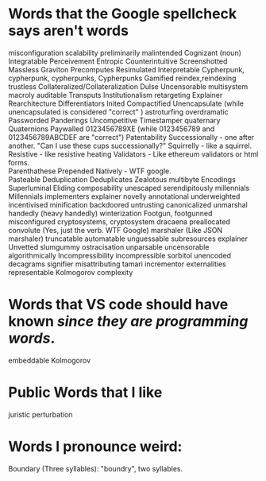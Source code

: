 # Words that the Google spellcheck says aren't words
misconfiguration
scalability
preliminarily
malintended
Cognizant (noun)
Integratable 
Perceivement
Entropic
Counterintuitive
Screenshotted
Massless
Graviton
Precomputes
Resimulated
Interpretable
Cypherpunk, cypherpunk, cypherpunks, Cypherpunks
Gamified
reindex,reindexing
trustless
Collateralized/Collateralization
Dulse
Uncensorable
multisystem
macroly
auditable
Transputs
Institutionalism
retargeting
Explainer
Rearchitecture
Differentiators
Inited
Compactified
Unencapsulate (while unencapsulated is considered "correct" )
astroturfing
overdramatic
Passworded
Panderings
Uncompetitive
Timestamper
quaternary
Quaternions
Paywalled
0123456789XE (while 0123456789 and 0123456789ABCDEF are "correct")
Patentability
Successionally - one after another.  "Can I use these cups successionally?"
Squirrelly - like a squirrel.  
Resistive - like resistive heating
Validators - Like ethereum validators or html forms.  
Parenthathese
Prepended
Natively  - WTF google.  
Pasteable
Deduplication
Deduplicates
Zealotous
multibyte
Encodings
Superluminal
Eliding
composability
unescaped
serendipitously
millennials
Millennials
implementers
explainer
novelly
annotational
underweighted
incentivised
minification
backdoored
untrusting
canonicalized
unmarshal
handedly (heavy handedly)
winterization
Footgun, footgunned
misconfigured
cryptosystems, cryptosystem
dracaena
preallocated
convolute (Yes, just the verb. WTF Google)
marshaler (Like JSON marshaler)
truncatable
automatable
unguessable
subresources
explainer
Unvetted
slumgummy
ostracisation
unparsable
uncensorable
algorithmically
Incompressibility
incompressible
sorbitol
unencoded
decagrams
signifier
misattributing
tamari
incrementor
externalities
representable
Kolmogorov complexity




# Words that VS code should have known _since they are programming words_.  
embeddable
Kolmogorov


# Public Words that I like
juristic
perturbation


# Words I pronounce weird:
Boundary (Three syllables): "boundry", two syllables.  